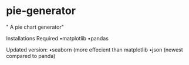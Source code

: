 # pie-generator
" A pie chart generator"

Installations Required
•matplotlib
•pandas

Updated version:
•seaborn (more effecient than matplotlib
•json (newest compared to panda)
